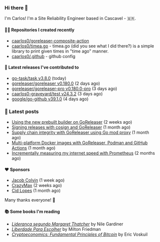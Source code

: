 ### Hi there 👋

I'm Carlos! I'm a Site Reliability Engineer based in Cascavel - 🇧🇷.

#### 👨‍💻 Repositories I created recently
- [caarlos0/goreleaser-composite-action](https://github.com/caarlos0/goreleaser-composite-action)
- [caarlos0/timea.go](https://github.com/caarlos0/timea.go) - timea.go (did you see what I did there?) is a simple library to print given times in &#34;time ago&#34; manner.
- [caarlos0/.github](https://github.com/caarlos0/.github) - github config

#### 🚀 Latest releases I've contributed to


- [go-task/task v3.8.0](https://github.com/go-task/task/releases/tag/v3.8.0) (today)
- [goreleaser/goreleaser v0.180.0](https://github.com/goreleaser/goreleaser/releases/tag/v0.180.0) (2 days ago)
- [goreleaser/goreleaser-pro v0.180.0-pro](https://github.com/goreleaser/goreleaser-pro/releases/tag/v0.180.0-pro) (3 days ago)
- [caarlos0-graveyard/test v24.3.2](https://github.com/caarlos0-graveyard/test/releases/tag/v24.3.2) (3 days ago)
- [google/go-github v39.1.0](https://github.com/google/go-github/releases/tag/v39.1.0) (4 days ago)

### 📄 Latest posts
- [Using the new prebuilt builder on GoReleaser](https://carlosbecker.com/posts/goreleaser-prebuilt/) (2 weeks ago)
- [Signing releases with cosign and GoReleaser](https://carlosbecker.com/posts/goreleaser-cosign/) (1 month ago)
- [Supply chain integrity with GoReleaser using Go mod proxy](https://carlosbecker.com/posts/supply-chain-goreleaser-go-mod-proxy/) (1 month ago)
- [Multi-platform Docker images with GoReleaser, Podman and GitHub Actions](https://carlosbecker.com/posts/goreleaser-actions-podman/) (1 month ago)
- [Incrementally measuring my internet speed with Prometheus](https://carlosbecker.com/posts/speedtest-prometheus/) (2 months ago)

#### ❤️ Sponsors
- [Jacob Colvin](https://github.com/MacroPower) (1 week ago)
- [CrazyMax](https://github.com/crazy-max) (2 weeks ago)
- [Cid Lopes](https://github.com/supercid) (1 month ago)

Many thanks everyone! 🙏

#### 📚 Some books I'm reading
- _[Liderança segundo Margaret Thatcher](https://www.goodreads.com/book/show/58997000-lideran-a-segundo-margaret-thatcher)_ by Nile Gardiner
- _[Liberdade Para Escolher](https://www.goodreads.com/book/show/17238591-liberdade-para-escolher)_ by Milton Friedman
- _[Cryptoeconomics: Fundamental Principles of Bitcoin](https://www.goodreads.com/book/show/56919322-cryptoeconomics)_ by Eric Voskuil
